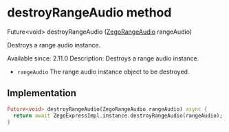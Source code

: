 


# destroyRangeAudio method








Future&lt;void> destroyRangeAudio
([ZegoRangeAudio](../../zego_uikit_prebuilt_live_audio_room/ZegoRangeAudio-class.md) rangeAudio)





<p>Destroys a range audio instance.</p>
<p>Available since: 2.11.0
Description: Destroys a range audio instance.</p>
<ul>
<li><code>rangeAudio</code> The range audio instance object to be destroyed.</li>
</ul>



## Implementation

```dart
Future<void> destroyRangeAudio(ZegoRangeAudio rangeAudio) async {
  return await ZegoExpressImpl.instance.destroyRangeAudio(rangeAudio);
}
```







